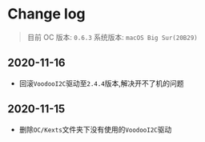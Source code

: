 # Change log

> 目前 OC 版本: `0.6.3`
> 系统版本: `macOS Big Sur(20B29)`

## 2020-11-16

- 回滚`VoodooI2C`驱动至`2.4.4`版本,解决开不了机的问题

## 2020-11-15

- 删除`OC/Kexts`文件夹下没有使用的`VoodooI2C`驱动